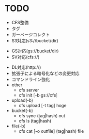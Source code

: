 # TODO

* CFS整備
 * タグ
 * ガーベージコレクト
 * S3対応(s3://bucket/dir)
 - GS対応(gs://bucket/dir)
 - SV対応(cfs://)
 * DL対応(http://)
 * 拡張子による暗号化などの変更対応
 * コマンドライン強化
  * other
    * cfs server
    * cfs init [-b gs://cfs]
  * upload(-b)
    * cfs upload [-t tag] hoge
  * bucket(-b)
    * cfs sync (tag|hash) out
    * cfs ls (tag|hash)
  * file(-b)
    * cfs cat [-o outfile] (tag|hash) file

